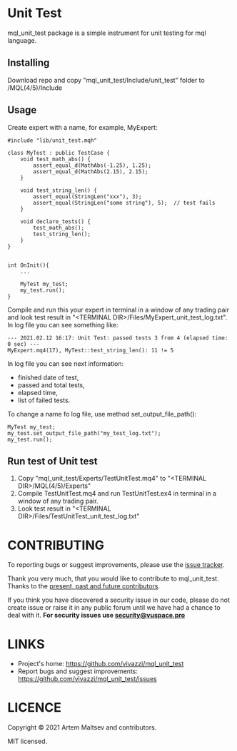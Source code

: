 # Unit Test

mql_unit_test package is a simple instrument for unit testing for mql language.

## Installing

Download repo and copy "mql_unit_test/Include/unit_test" folder to <TERMINAL DIR>/MQL(4/5)/Include

## Usage

Create expert with a name, for example, MyExpert:

```mql4
#include "lib/unit_test.mqh"

class MyTest : public TestCase {
    void test_math_abs() {
        assert_equal_d(MathAbs(-1.25), 1.25);
        assert_equal_d(MathAbs(2.15), 2.15);
    }
    
    void test_string_len() {
        assert_equal(StringLen("xxx"), 3);
        assert_equal(StringLen("some string"), 5);  // test fails
    }
    
    void declare_tests() {
        test_math_abs();
        test_string_len();
    }
}


int OnInit(){
    ...
    
    MyTest my_test;
    my_test.run();
}
```

Compile and run this your expert in terminal in a window of any trading pair and look test result in "\<TERMINAL DIR>/Files/MyExpert_unit_test_log.txt".
In log file you can see something like:
```
--- 2021.02.12 16:17: Unit Test: passed tests 3 from 4 (elapsed time: 0 sec) ---
MyExpert.mq4(17), MyTest::test_string_len(): 11 != 5
```

In log file you can see next information:

- finished date of test,
- passed and total tests,
- elapsed time,
- list of failed tests.

To change a name fo log file, use method set_output_file_path():

```mql4
MyTest my_test;
my_test.set_output_file_path("my_test_log.txt");
my_test.run();
```

## Run test of Unit test

1. Copy "mql_unit_test/Experts/TestUnitTest.mq4" to "\<TERMINAL DIR>/MQL(4/5)/Experts"
2. Compile TestUnitTest.mq4 and run TestUnitTest.ex4 in terminal in a window of any trading pair.
3. Look test result in "\<TERMINAL DIR>/Files/TestUnitTest_unit_test_log.txt"

# CONTRIBUTING

To reporting bugs or suggest improvements, please use the [issue tracker](https://github.com/vivazzi/mql_unit_test/issues).

Thank you very much, that you would like to contribute to mql_unit_test. Thanks to the [present, past and future contributors](https://github.com/vivazzi/mql_unit_test/contributors).

If you think you have discovered a security issue in our code, please do not create issue or raise it in any public forum until we have had a chance to deal with it.
**For security issues use security@vuspace.pro**


# LINKS

- Project's home: https://github.com/vivazzi/mql_unit_test
- Report bugs and suggest improvements: https://github.com/vivazzi/mql_unit_test/issues

# LICENCE

Copyright © 2021 Artem Maltsev and contributors.

MIT licensed.
